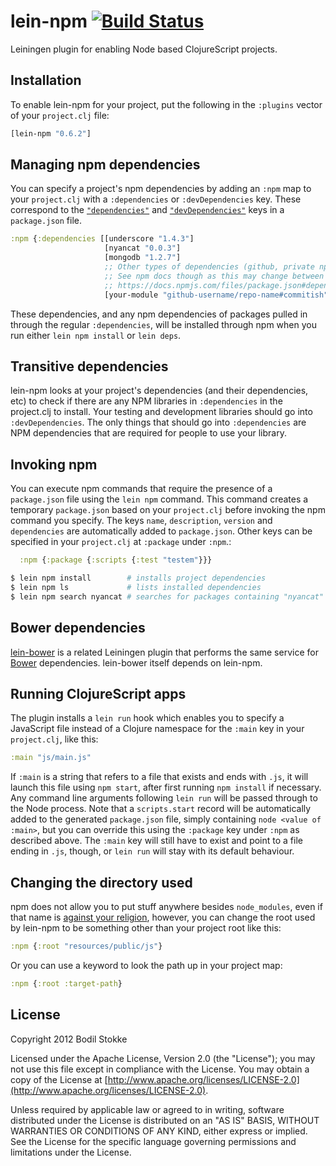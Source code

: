 # lein-npm [![Build Status](https://travis-ci.org/RyanMcG/lein-npm.svg?branch=master)](https://travis-ci.org/RyanMcG/lein-npm)

Leiningen plugin for enabling Node based ClojureScript projects.

## Installation

To enable lein-npm for your project, put the following in the
`:plugins` vector of your `project.clj` file:

```clojure
[lein-npm "0.6.2"]
```

## Managing npm dependencies

You can specify a project's npm dependencies by adding an `:npm` map to your
`project.clj` with a `:dependencies` or `:devDependencies` key. These correspond
to the [`"dependencies"`](https://docs.npmjs.com/files/package.json#dependencies)
and [`"devDependencies"`](https://docs.npmjs.com/files/package.json#devdependencies) 
keys in a `package.json` file. 

```clojure
:npm {:dependencies [[underscore "1.4.3"]
                     [nyancat "0.0.3"]
                     [mongodb "1.2.7"]
                     ;; Other types of dependencies (github, private npm, etc.) can be passed as a string
                     ;; See npm docs though as this may change between versions.
                     ;; https://docs.npmjs.com/files/package.json#dependencies
                     [your-module "github-username/repo-name#commitish"]]}
```

These dependencies, and any npm dependencies of packages pulled in through the
regular `:dependencies`, will be installed through npm when you run either
`lein npm install` or `lein deps`.

## Transitive dependencies

lein-npm looks at your project's dependencies (and their dependencies, etc) to check if there are any
NPM libraries in `:dependencies` in the project.clj to install. Your testing and development 
libraries should go into `:devDependencies`. The only things that should go into `:dependencies` are NPM 
dependencies that are required for people to use your library.

## Invoking npm

You can execute npm commands that require the presence of a
`package.json` file using the `lein npm` command. This command creates
a temporary `package.json` based on your `project.clj` before invoking
the npm command you specify. The keys `name`, `description`, `version` and
`dependencies` are automatically added to `package.json`. Other keys can be
specified in your `project.clj` at `:package` under `:npm`.:

```clojure
  :npm {:package {:scripts {:test "testem"}}}
```

```sh
$ lein npm install        # installs project dependencies
$ lein npm ls             # lists installed dependencies
$ lein npm search nyancat # searches for packages containing "nyancat"
```

## Bower dependencies

[lein-bower](https://github.com/chlorinejs/lein-bower) is a related
Leiningen plugin that performs the same service for
[Bower](https://github.com/twitter/bower) dependencies. lein-bower
itself depends on lein-npm.

## Running ClojureScript apps

The plugin installs a `lein run` hook which enables you to specify a
JavaScript file instead of a Clojure namespace for the `:main` key in
your `project.clj`, like this:

```clojure
:main "js/main.js"
```

If `:main` is a string that refers to a file that exists and ends with
`.js`, it will launch this file using `npm start`, after first running
`npm install` if necessary. Any command line arguments following `lein
run` will be passed through to the Node process. Note that a
`scripts.start` record will be automatically added to the generated
`package.json` file, simply containing `node <value of :main>`, but
you can override this using the `:package` key under `:npm` as described above.
The `:main` key will still have to exist and point to a file ending in `.js`,
though, or `lein run` will stay with its default behaviour.

## Changing the directory used

npm does not allow you to put stuff anywhere besides `node_modules`, even
if that name is [against your religion](http://web.archive.org/web/20151125135410/https://docs.npmjs.com/misc/faq#node-modules-is-the-name-of-my-deity-s-arch-rival-and-a-forbidden-word-in-my-religion-can-i-configure-npm-to-use-a-different-folder),
however, you can change the root used by lein-npm to be something other than
your project root like this:

```clojure
:npm {:root "resources/public/js"}
```

Or you can use a keyword to look the path up in your project map:

```clojure
:npm {:root :target-path}
```

## License

Copyright 2012 Bodil Stokke

Licensed under the Apache License, Version 2.0 (the "License"); you
may not use this file except in compliance with the License. You may
obtain a copy of the License at
[http://www.apache.org/licenses/LICENSE-2.0](http://www.apache.org/licenses/LICENSE-2.0).

Unless required by applicable law or agreed to in writing, software
distributed under the License is distributed on an "AS IS" BASIS,
WITHOUT WARRANTIES OR CONDITIONS OF ANY KIND, either express or
implied. See the License for the specific language governing
permissions and limitations under the License.
